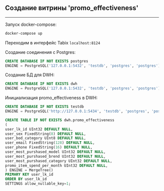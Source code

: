 ## Создание витрины 'promo_effectiveness'   
***
Запуск docker-compose:
```dockerfile
docker-compose up
```  


Переходим в интерфейс Tabix `localhost:8124`  


Создание соединения с Postgres:
```sql
CREATE DATABASE IF NOT EXISTS postgres
ENGINE = PostgreSQL('127.0.0.1:5432', 'testdb', 'postgres', 'postgres');
```  
Создание БД для DWH:
```sql
CREATE DATABASE IF NOT EXISTS dwh
ENGINE = PostgreSQL('127.0.0.1:5432', 'testdb', 'postgres', 'postgres');
```  
Инициализация promo_effectiveness в DWH:

```sql
CREATE DATABASE IF NOT EXISTS testdb
ENGINE = PostgreSQL('http://127.0.0.1:5434', 'testdb', 'postgres', 'postgres');

CREATE TABLE IF NOT EXISTS dwh.promo_effectiveness
(
user_lk_id UInt32 DEFAULT NULL,
user_sex FixedString(8) DEFAULT NULL,
user_bod_category UInt8 DEFAULT NULL,
user_email FixedString(128) DEFAULT NULL,
user_phone FixedString(16) DEFAULT NULL,
user_most_purshased_model UInt32 DEFAULT NULL,
user_most_purshased_brend UInt32 DEFAULT NULL,
user_most_purshased_category UInt32 DEFAULT NULL,
promo_item_spend_per_month UInt32 DEFAULT NULL,
) ENGINE = MergeTree()
PRIMARY KEY user_lk_id
ORDER BY user_lk_id
SETTINGS allow_nullable_key=1;
```